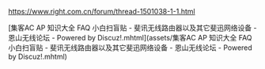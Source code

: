 https://www.right.com.cn/forum/thread-1501038-1-1.html



[集客AC AP 知识大全 FAQ 小白扫盲贴 - 斐讯无线路由器以及其它斐迅网络设备 - 恩山无线论坛 - Powered by Discuz!.mhtml](assets/集客AC AP 知识大全 FAQ 小白扫盲贴 - 斐讯无线路由器以及其它斐迅网络设备 - 恩山无线论坛 - Powered by Discuz!.mhtml)

